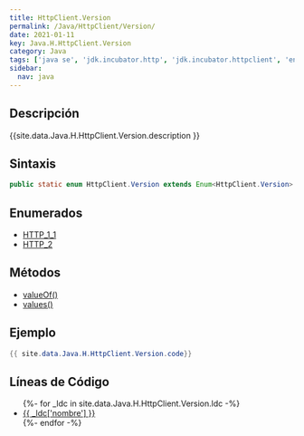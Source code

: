 ```yaml
---
title: HttpClient.Version
permalink: /Java/HttpClient/Version/
date: 2021-01-11
key: Java.H.HttpClient.Version
category: Java
tags: ['java se', 'jdk.incubator.http', 'jdk.incubator.httpclient', 'enumerado java', 'Java 9']
sidebar: 
  nav: java
---
```


## Descripción
{{site.data.Java.H.HttpClient.Version.description }}

## Sintaxis
~~~java
public static enum HttpClient.Version extends Enum<HttpClient.Version>
~~~

## Enumerados
* [HTTP_1_1](/Java/HttpClient/Version/HTTP_1_1)
* [HTTP_2](/Java/HttpClient/Version/HTTP_2)

## Métodos
* [valueOf()](/Java/HttpClient/Version/valueOf)
* [values()](/Java/HttpClient/Version/values)

## Ejemplo
~~~java
{{ site.data.Java.H.HttpClient.Version.code}}
~~~

## Líneas de Código
<ul>
{%- for _ldc in site.data.Java.H.HttpClient.Version.ldc -%}
   <li>
       <a href="{{_ldc['url'] }}">{{ _ldc['nombre'] }}</a>
   </li>
{%- endfor -%}
</ul>
